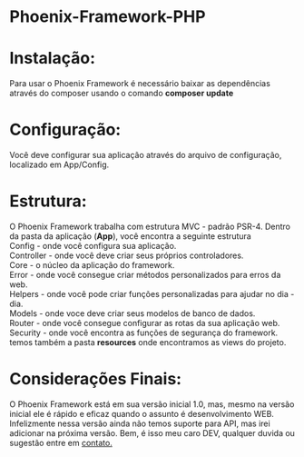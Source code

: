 # Phoenix-Framework-PHP
<h1>Instalação: </h1>
Para usar o Phoenix Framework é necessário baixar as dependências através do composer usando o comando <strong>composer update</strong><br>
<h1>Configuração: </h1>
Você deve configurar sua aplicação através do arquivo de configuração, localizado em App/Config.
<h1>Estrutura: </h1>
O Phoenix Framework trabalha com estrutura MVC - padrão PSR-4. Dentro da pasta da aplicação (<strong>App</strong>), você encontra a seguinte estrutura<br>
Config - onde você configura sua aplicação.<br>
Controller - onde você deve criar seus próprios controladores.<br>
Core - o núcleo da aplicação do framework.<br>
Error - onde você consegue criar métodos personalizados para erros da web.<br>
Helpers - onde você pode criar funções personalizadas para ajudar no dia - dia.<br>
Models - onde voce deve criar seus modelos de banco de dados.<br>
Router - onde você consegue configurar as rotas da sua aplicação web.<br>
Security - onde você encontra as funções de segurança do framework.<br>
temos também a pasta <strong>resources</strong> onde encontramos as views do projeto. <br>
<h1>Considerações Finais: </h1>
O Phoenix Framework está em sua versão inicial 1.0, mas, mesmo na versão inicial ele é rápido e eficaz quando o assunto é desenvolvimento WEB. Infelizmente
nessa versão ainda não temos suporte para API, mas irei adicionar na próxima versão. Bem, é isso meu caro DEV, qualquer duvida ou sugestão entre em <a href="mailto:gabrielaparecido344@gmail.com">contato.</a>

